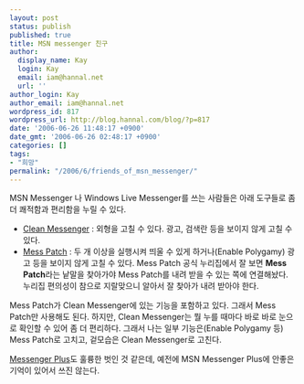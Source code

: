```yaml
---
layout: post
status: publish
published: true
title: MSN messenger 친구
author:
  display_name: Kay
  login: Kay
  email: iam@hannal.net
  url: ''
author_login: Kay
author_email: iam@hannal.net
wordpress_id: 817
wordpress_url: http://blog.hannal.com/blog/?p=817
date: '2006-06-26 11:48:17 +0900'
date_gmt: '2006-06-26 02:48:17 +0900'
categories: []
tags:
- "희망"
permalink: "/2006/6/friends_of_msn_messenger/"
---
```

<p>MSN Messenger 나 Windows Live Messenger를 쓰는 사람들은 아래 도구들로 좀 더 쾌적함과 편리함을 누릴 수 있다.</p>
<ul>
<li><a href="http://www.cleanmessenger.com">Clean Messenger</a> : 외형을 고칠 수 있다. 광고, 검색란 등을 보이지 않게 고칠 수 있다.</li>
<li><a href="http://www.mess.be">Mess Patch</a> : 두 개 이상을 실행시켜 띄울 수 있게 하거나(Enable Polygamy) 광고 등을 보이지 않게 고칠 수 있다. Mess Patch 공식 누리집에서 잘 보면 <strong>Mess Patch</strong>라는 낱말을 찾아가야 Mess Patch를 내려 받을 수 있는 쪽에 연결해놨다. 누리집 편의성이 참으로 지랄맞으니 알아서 잘 찾아가 내려 받아야 한다.</li>
</ul>
<p>Mess Patch가 Clean Messenger에 있는 기능을 포함하고 있다. 그래서 Mess Patch만 사용해도 된다. 하지만, Clean Messenger는 뭘 누를 때마다 바로 바로 눈으로 확인할 수 있어 좀 더 편리하다. 그래서 나는 일부 기능은(Enable Polygamy 등) Mess Patch로 고치고, 겉모습은 Clean Messenger로 고친다.</p>
<p><a href="http://itviewpoint.com/tt/index.php?pl=1560">Messenger Plus</a>도 훌륭한 벗인 것 같은데, 예전에 MSN Messenger Plus에 안좋은 기억이 있어서 쓰진 않는다.</p>
